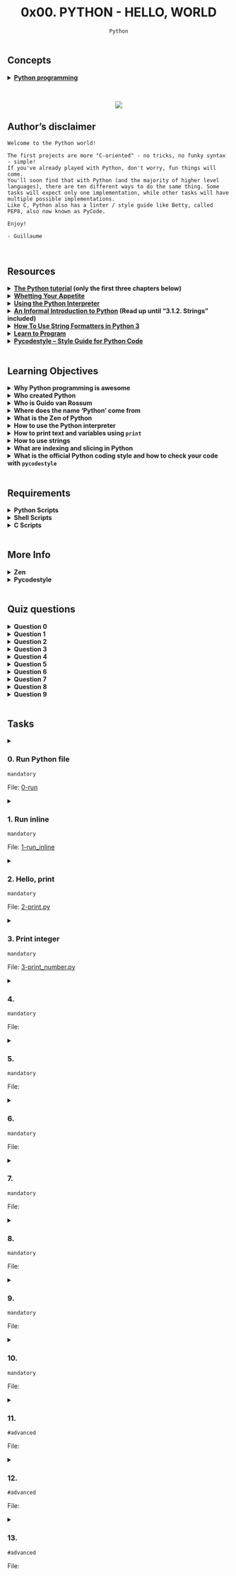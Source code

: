 <h1 align="center"><b>0x00. PYTHON - HELLO, WORLD</b></h1>
<div align="center"><code>Python</code></div>

<br>

## Concepts
<details>
<summary><b><a href="https://intranet.alxswe.com/concepts/550">Python programming</a></b></summary><br>


<br><p align="center">※※※※※※※※※※※※</p><br>
</details>

<br><div align="center"><img src="https://github.com/codenvibes/alx-higher_level_programming/blob/master/0x00-python-hello_world/images/48a9fdbd67c84a328a9df9ec8d93b9ac2458ac37721d7d53e51a27fb2bdc5263.jpg"></div>


## Author’s disclaimer
```
Welcome to the Python world!

The first projects are more "C-oriented" - no tricks, no funky syntax - simple!
If you've already played with Python, don't worry, fun things will come.
You'll soon find that with Python (and the majority of higher level languages), there are ten different ways to do the same thing. Some tasks will expect only one implementation, while other tasks will have multiple possible implementations.
Like C, Python also has a linter / style guide like Betty, called PEP8, also now known as PyCode.

Enjoy!

- Guillaume
```

<!-- <br>

## Background Context -->


<!-- <br>
<hr>
<h3><a href=>Notes</a></h3>
<hr> -->

<br>

## Resources
<details>
<summary><b><a href="https://docs.python.org/3/tutorial/index.html">The Python tutorial</a> (only the first three chapters below)</b></summary><br>


<br><p align="center">※※※※※※※※※※※※</p><br>
</details>


<details>
<summary><b><a href="https://docs.python.org/3/tutorial/appetite.html">Whetting Your Appetite</a></b></summary><br>


<br><p align="center">※※※※※※※※※※※※</p><br>
</details>


<details>
<summary><b><a href="https://docs.python.org/3/tutorial/interpreter.html">Using the Python Interpreter</a></b></summary><br>


<br><p align="center">※※※※※※※※※※※※</p><br>
</details>


<details>
<summary><b><a href="https://docs.python.org/3/tutorial/introduction.html">An Informal Introduction to Python</a> (Read up until “3.1.2. Strings” included)</b></summary><br>


<br><p align="center">※※※※※※※※※※※※</p><br>
</details>


<details>
<summary><b><a href="https://realpython.com/python-f-strings/">How To Use String Formatters in Python 3</a></b></summary><br>


<br><p align="center">※※※※※※※※※※※※</p><br>
</details>


<details>
<summary><b><a href="https://www.youtube.com/playlist?list=PLGLfVvz_LVvTn3cK5e6LjhgGiSeVlIRwt">Learn to Program</a></b></summary><br>


<br><p align="center">※※※※※※※※※※※※</p><br>
</details>


<details>
<summary><b><a href="https://pypi.org/project/pycodestyle/">Pycodestyle – Style Guide for Python Code</a></b></summary><br>


<br><p align="center">※※※※※※※※※※※※</p><br>
</details>


<!-- <br>

**man or help:**
- `` -->

<br>

## Learning Objectives
<details>
<summary><b><a href=" "> </a>Why Python programming is awesome</b></summary><br>


<br><p align="center">※※※※※※※※※※※※</p><br>
</details>


<details>
<summary><b><a href=" "> </a>Who created Python</b></summary><br>


<br><p align="center">※※※※※※※※※※※※</p><br>
</details>


<details>
<summary><b><a href=" "> </a>Who is Guido van Rossum</b></summary><br>


<br><p align="center">※※※※※※※※※※※※</p><br>
</details>


<details>
<summary><b><a href=" "> </a>Where does the name ‘Python’ come from</b></summary><br>


<br><p align="center">※※※※※※※※※※※※</p><br>
</details>


<details>
<summary><b><a href=" "> </a>What is the Zen of Python
</b></summary><br>


<br><p align="center">※※※※※※※※※※※※</p><br>
</details>


<details>
<summary><b><a href=" "> </a>How to use the Python interpreter</b></summary><br>


<br><p align="center">※※※※※※※※※※※※</p><br>
</details>


<details>
<summary><b><a href=" "> </a>How to print text and variables using <code>print</code></b></summary><br>


<br><p align="center">※※※※※※※※※※※※</p><br>
</details>


<details>
<summary><b><a href=" "> </a>How to use strings</b></summary><br>

Strings in Python are used to represent textual data. They can be used to store and manipulate text, such as words, sentences, and even characters. Here's how you can work with strings in Python:

1. **Creating Strings:**
   You can create strings using either single quotes `'`, double quotes `"`, or triple quotes `'''` or `"""` for multi-line strings.

   ```python
   single_quoted = 'Hello, single quotes!'
   double_quoted = "Hello, double quotes!"
   multi_line = '''This is a
   multi-line string.'''
   ```

2. **Accessing Characters:**
   Strings are sequences of characters, and you can access individual characters using indexing.

   ```python
   my_string = "Hello, World!"
   first_character = my_string[0]   # Access the first character 'H'
   ```

3. **String Methods:**
   Strings have many built-in methods for manipulation. Some examples include:

   ```python
   my_string = "Hello, World!"
   length = len(my_string)           # Get the length of the string
   uppercase = my_string.upper()     # Convert to uppercase: "HELLO, WORLD!"
   lowercase = my_string.lower()     # Convert to lowercase: "hello, world!"
   replaced = my_string.replace("Hello", "Hi")  # Replace text: "Hi, World!"
   ```

4. **String Concatenation:**
   You can concatenate (combine) strings using the `+` operator.

   ```python
   greeting = "Hello"
   name = "Alice"
   full_greeting = greeting + ", " + name  # "Hello, Alice"
   ```

5. **String Formatting:**
   String formatting allows you to insert variables or values into a string. Python offers different methods for string formatting, including the `%` operator and the `.format()` method.

   ```python
   age = 25
   message = "I am %d years old." % age   # "I am 25 years old."
   ```

   ```python
   name = "Bob"
   age = 30
   message = "My name is {} and I am {} years old.".format(name, age)
   ```

   In modern Python (3.6 and above), you can use f-strings for a more concise and readable way of formatting strings:

   ```python
   name = "Charlie"
   age = 22
   message = f"My name is {name} and I am {age} years old."
   ```

6. **String Slicing:**
   You can extract substrings from a string using slicing.

   ```python
   my_string = "Hello, World!"
   substring = my_string[7:12]   # "World"
   ```

7. **Escape Sequences:**
   You can use escape sequences to include special characters within strings.

   ```python
   escaped_string = "This is a \"quote\" inside a string."
   ```

These are just some basic operations you can perform with strings in Python. Strings are versatile and widely used for various text-based operations in programming.

<br><p align="center">※※※※※※※※※※※※</p><br>
</details>


<details>
<summary><b><a href=" "> </a>What are indexing and slicing in Python</b></summary><br>

Indexing and slicing are techniques used to access elements from sequences (like lists, tuples, and strings) in Python. They allow you to retrieve specific values or sub-sequences from within a larger sequence.

1. **Indexing:**
   Indexing is used to access a single element at a specific position in a sequence. In Python, indexing starts from 0, meaning the first element is at index 0, the second at index 1, and so on.

   ```python
   my_list = [10, 20, 30, 40, 50]
   element = my_list[2]  # Accesses the element at index 2 (which is 30)
   ```

2. **Slicing:**
   Slicing is used to extract a portion (sub-sequence) of a sequence. It involves specifying a start index, an end index, and an optional step value. The slice includes all elements from the start index up to (but not including) the end index.

   ```python
   my_list = [10, 20, 30, 40, 50]
   sub_sequence = my_list[1:4]  # Gets elements at indices 1, 2, and 3 (20, 30, 40)
   ```

   You can also omit the start or end index to slice from the beginning or up to the end:

   ```python
   first_three = my_list[:3]     # Gets elements at indices 0, 1, and 2 (10, 20, 30)
   after_third = my_list[3:]     # Gets elements at indices 3, 4 (40, 50)
   ```

   Using a step value, you can skip elements:

   ```python
   every_second = my_list[::2]   # Gets elements at indices 0, 2, and 4 (10, 30, 50)
   ```

   Negative indices and step values can also be used:

   ```python
   reversed_list = my_list[::-1]  # Reverses the list (50, 40, 30, 20, 10)
   ```

Slicing and indexing are versatile techniques that are not limited to lists; they can also be used with tuples, strings, and other sequence types in Python. Keep in mind that indexing and slicing are subject to bounds, so trying to access an index outside the range of the sequence will result in an error.

<br><p align="center">※※※※※※※※※※※※</p><br>
</details>


<details>
<summary><b><a href=" "> </a>What is the official Python coding style and how to check your code with <code>pycodestyle</code></b></summary><br>


<br><p align="center">※※※※※※※※※※※※</p><br>
</details>


<br>

## Requirements
<details>
<summary><b><a href=" "> </a>Python Scripts</b></summary><br>

- Allowed editors: `vi`, `vim`, `emacs`
- All your files will be interpreted/compiled on Ubuntu 20.04 LTS using python3 (version 3.8.5)
- All your files should end with a new line
- The first line of all your files should be exactly `#!/usr/bin/python3`
- A `README.md` file at the root of the repo, containing a description of the repository
- A `README.md` file, at the root of the folder of this project, is mandatory
- Your code should use the pycodestyle (version `2.8.*`)
- All your files must be executable
- The length of your files will be tested using `wc`

<br><p align="center">※※※※※※※※※※※※</p><br>
</details>

<details>
<summary><b><a href=" "> </a>Shell Scripts</b></summary><br>

- Allowed editors: `vi`, `vim`, `emacs`
- All your scripts will be tested on Ubuntu 20.04 LTS
- All your scripts should be exactly two lines long (`wc -l` file should print 2)
- All your files should end with a new line
- The first line of all your files should be exactly `#!/bin/bash`
- All your files must be executable

<br><p align="center">※※※※※※※※※※※※</p><br>
</details>

<details>
<summary><b><a href=" "> </a>C Scripts</b></summary><br>

- Allowed editors: `vi`, `vim`, `emacs`
- All your files will be compiled on Ubuntu 20.04 LTS using gcc, using the options -Wall -Werror -Wextra -pedantic -std=gnu89
- All your files should end with a new line
- Your code should use the `Betty` style. It will be checked using betty-style.pl and betty-doc.pl
- You are not allowed to use global variables
- No more than 5 functions per file
- In the following examples, the `main.c` files are shown as examples. You can use them to test your functions, but you don’t have to push them to your repo (if you do we won’t take them into account). We will use our own `main.c` files at compilation. Our `main.c` files might be different from the one shown in the examples
- The prototypes of all your functions should be included in your header file called `lists.h`
- Don’t forget to push your header file
- All your header files should be include guarded

<br><p align="center">※※※※※※※※※※※※</p><br>
</details>

<br>

## More Info
<details>
<summary><b>Zen</b></summary><br>

> The "Zen of Python" is a collection of guiding principles for writing computer programs in the Python programming language. These principles are meant to capture the design philosophy and values that have shaped the development of Python. The Zen of Python was written by Tim Peters, a long-time contributor to the Python community, and it is included as an "Easter egg" in Python by typing `import this` in the Python interpreter.
```
The Zen of Python, by Tim Peters

Beautiful is better than ugly.
Explicit is better than implicit.
Simple is better than complex.
Complex is better than complicated.
Flat is better than nested.
Sparse is better than dense.
Readability counts.
Special cases aren't special enough to break the rules.
Although practicality beats purity.
Errors should never pass silently.
Unless explicitly silenced.
In the face of ambiguity, refuse the temptation to guess.
There should be one-- and preferably only one --obvious way to do it.
Although that way may not be obvious at first unless you're Dutch.
Now is better than never.
Although never is often better than *right* now.
If the implementation is hard to explain, it's a bad idea.
If the implementation is easy to explain, it may be a good idea.
Namespaces are one honking great idea -- let's do more of those!
```

<br>
</details>

<details>
<summary><b>Pycodestyle</b></summary><br>

`Pycodestyle` is now the [new standard of Python style code](https://github.com/PyCQA/pycodestyle/issues/466)

<img src="https://s3.amazonaws.com/intranet-projects-files/holbertonschool-higher-level_programming+/231/Flyingcircus_2.jpg">

<br>
</details>


<br>

## Quiz questions
<details>
<summary><b>Question 0</b></summary><br>

What does this command line print?
```py
>>> a = "Python is cool"
>>> print(a[-2])
```
- [x] o
- [ ] Nothing
- [ ] l
- [ ] ol

<br>
</details>

<details>
<summary><b>Question 1</b></summary><br>

What does this command line print?
```py
>>> a = "Python is cool"
>>> print(a[0:6])
```
- [ ] Python is
- [ ] Python is cool
- [ ] Pytho
- [x] Python

<br>
</details>

<details>
<summary><b>Question 2</b></summary><br>

What does this command line print?
```py
>>> print(f"{98} Battery street")
```
- [ ] 9 Battery street
- [ ] 8 Battery street
- [ ] f"98 Battery street"
- [x] 98 Battery street

<br>
</details>

<details>
<summary><b>Question 3</b></summary><br>

What does this command line print?
```py
>>> print("Holberton school")
```
- [x] Holberton school
- [ ] ‘Holberton school’
- [ ] “Holberton school”
- [ ] Holberton

<br>
</details>

<details>
<summary><b>Question 4</b></summary><br>

What does this command line print?
```py
>>> print(f"{98} Battery street, {'San Francisco'}")
```
- [x] 98 Battery street, San Francisco
- [ ] San Francisco Battery street, 98
- [ ] 8 Battery street, San
- [ ] “98 Battery street, San Francisco”

<br>
</details>

<details>
<summary><b>Question 5</b></summary><br>

What does this command line print?
```py
>>> a = "Python is cool"
>>> print(a[7:-5])
```
- [ ] si
- [x] is
- [ ] Python
- [ ] nohtyP
- [ ] on

<br>
</details>

<details>
<summary><b>Question 6</b></summary><br>

What does this command line print?
```py
>>> a = "Python is cool"
>>> print(a[:6])
```
- [ ] Python is
- [ ] is cool
- [x] Python
- [ ] Pytho

<br>
</details>

<details>
<summary><b>Question 7</b></summary><br>

What does this command line print?
```py
>>> a = "Python is cool"
>>> print(a[7:])
```
- [ ] cool
- [x] is cool
- [ ] Python is
- [ ] Python i

<br>
</details>

<details>
<summary><b>Question 8</b></summary><br>

What does this command line print?
```py
>>> a = "Python is cool"
>>> print(a[4])
```
- [x] o
- [ ] h
- [ ] n
- [ ] P

<br>
</details>

<details>
<summary><b>Question 9</b></summary><br>

Who created Python?
- [x] Guido van Rossum
- [ ] Yukihiro Matsumoto
- [ ] Julien Barbier

<br>
</details>

<br>

## Tasks
<details>
<summary>

### 0. Run Python file
`mandatory`

File: [0-run]()
</summary>

Write a Shell script that runs a Python script.

The Python file name will be saved in the environment variable `$PYFILE`

```
guillaume@ubuntu:~/py/0x00$ cat main.py
#!/usr/bin/python3
print("Best School")

guillaume@ubuntu:~/py/0x00$ export PYFILE=main.py
guillaume@ubuntu:~/py/0x00$ ./0-run
Best School
guillaume@ubuntu:~/py/0x00$

```
</details>

<details>
<summary>

### 1. Run inline
`mandatory`

File: [1-run_inline]()
</summary>

Write a Shell script that runs Python code.

The Python code will be saved in the environment variable `$PYCODE`

```
guillaume@ubuntu:~/py/0x00$ export PYCODE='print("Best School: {}".format(88+10))'
guillaume@ubuntu:~/py/0x00$ ./1-run_inline
Best School: 98
guillaume@ubuntu:~/py/0x00$

```
</details>

<details>
<summary>

### 2. Hello, print
`mandatory`

File: [2-print.py]()
</summary>

Write a Python script that prints exactly `"Programming is like building a multilingual puzzle`, followed by a new line.

-   Use the function `print`

```
guillaume@ubuntu:~/py/0x00$ ./2-print.py
"Programming is like building a multilingual puzzle
guillaume@ubuntu:~/py/0x00$

```
</details>

<details>
<summary>

### 3. Print integer
`mandatory`

File: [3-print_number.py]()
</summary>

Complete this [source code](https://github.com/holbertonschool/0x00.py/blob/master/3-print_number.py "source code") in order to print the integer stored in the variable `number`, followed by `Battery street`, followed by a new line.

-   You can find the source code [here](https://github.com/holbertonschool/0x00.py/blob/master/3-print_number.py "here")
-   The output of the script should be:
    -   the number, followed by `Battery street`,
    -   followed by a new line
-   You are not allowed to cast the variable `number` into a string
-   Your code must be 3 lines long
-   You have to use the new print numbers [tips](https://alx-intranet.hbtn.io/rltoken/bKDyX1T7EsKyOMXp_2YzAg "tips") (with `.format(...)`)

```
guillaume@ubuntu:~/py/0x00$ ./3-print_number.py
98 Battery street
guillaume@ubuntu:~/py/0x00$

```

> C is strongly typed... not in Python! The variable `number` can be assigned to a string, a float, a bool etc... Forcing the type during a string format (`"...".format(...)`) is a way to control the type of a variable
</details>

<details>
<summary>

### 4. 
`mandatory`

File: []()
</summary>


</details>

<details>
<summary>

### 5. 
`mandatory`

File: []()
</summary>


</details>

<details>
<summary>

### 6. 
`mandatory`

File: []()
</summary>


</details>

<details>
<summary>

### 7. 
`mandatory`

File: []()
</summary>


</details>

<details>
<summary>

### 8. 
`mandatory`

File: []()
</summary>


</details>

<details>
<summary>

### 9. 
`mandatory`

File: []()
</summary>


</details>

<details>
<summary>

### 10. 
`mandatory`

File: []()
</summary>


</details>

<details>
<summary>

### 11. 
`#advanced`

File: []()
</summary>


</details>

<details>
<summary>

### 12. 
`#advanced`

File: []()
</summary>


</details>

<details>
<summary>

### 13. 
`#advanced`

File: []()
</summary>


</details>

